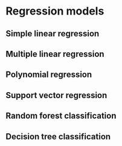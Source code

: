 # Regression models
## Simple linear regression 
## Multiple linear regression
## Polynomial regression
## Support vector regression
## Random forest classification
## Decision tree classification
